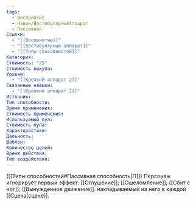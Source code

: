 ```yaml
---
tags:
  - Восприятие
  - Навык/ВестибулярныйАппарат
  - Пассивная
Ссылки:
  - "[[Восприятие]]"
  - "[[Вестибулярный аппарат]]"
  - "[[Типы способностей]]"
Категория: 
Стоимость: "25"
Стоимость выкупа: 
Уровни:
  - "[[Крепкий аппарат 2]]"
Связанные навыки:
  - "[[Крепкий аппарат 2]]"
Источник:
Тип способности:
Время применения:
Стоимость применения:
Используемый пул:
Стоимость пула:
Характеристики:
Дальность:
Шаблон:
Количество целей:
Время действия:
Тип воздействия:
---
```

([[Типы способностей#Пассивная способность|П]]) Персонаж игнорирует первый эффект: [[Оглушение]]; [[Ошеломление]]; [[Сбит с ног]]; [[Вынужденное движение]].   накладываемый на него в каждой [[Сцена|сцене]].